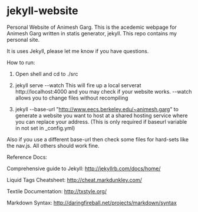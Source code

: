 jekyll-website
==============

Personal Website of Animesh Garg. This is the acedemic webpage for Animesh Garg written in statis generator, jekyll. 
This repo contains my personal site.

It is uses Jekyll, please let me know if you have questions.

How to run: 
1. Open shell and cd to ./src

2. jekyll serve --watch 
This will fire up a local serverat http://localhost:4000 and you may check if your website works.
--watch allows you to change files without recompiling

3. jekyll --base-url "http://www.eecs.berkeley.edu/~animesh.garg" 
to generate a website you want to host at a shared hosting service where you can replace your address. 
(This is only required if baseurl variable in not set in _config.yml)

Also if you use a different base-url then check some files for hard-sets like the nav.js. 
All others should work fine. 



Reference Docs:

Comprehensive guide to Jekyll: http://jekyllrb.com/docs/home/ 

Liquid Tags Cheatsheet: http://cheat.markdunkley.com/

Textile Documentation: http://txstyle.org/

Markdown Syntax: http://daringfireball.net/projects/markdown/syntax

